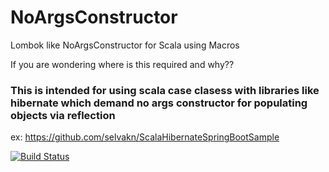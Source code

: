 # NoArgsConstructor
Lombok like NoArgsConstructor for Scala using Macros

If you are wondering where is this required and why??
### This is intended for using scala case clasess with libraries like hibernate which demand no args constructor for populating objects via reflection 

ex: https://github.com/selvakn/ScalaHibernateSpringBootSample

[![Build Status](https://snap-ci.com/selvakn/NoArgsConstructor/branch/master/build_image)](https://snap-ci.com/selvakn/NoArgsConstructor/branch/master)
